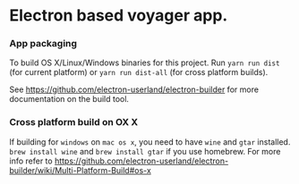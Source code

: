 # Electron based voyager app.

### App packaging

To build OS X/Linux/Windows binaries for this project. Run `yarn run dist` (for current platform) or `yarn run dist-all` (for cross platform builds).

See https://github.com/electron-userland/electron-builder for more documentation on the build tool.

### Cross platform build on OX X

If building for `windows` on `mac os x`, you need to have `wine` and `gtar` installed. `brew install wine` and `brew install gtar` if you use homebrew. For more info refer to https://github.com/electron-userland/electron-builder/wiki/Multi-Platform-Build#os-x
